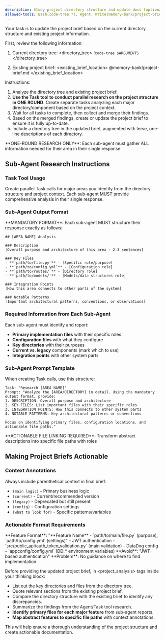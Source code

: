 ```yaml
---
description: Study project directory structure and update docs (optional depth argument)
allowed-tools: Bash(code-tree:*), Agent, Write(memory-bank/project-brief.md), MultiEdit(memory-bank/project-brief.md), Edit(memory-bank/project-brief.md)
---
```


Your task is to update the project brief based on the current directory structure and existing project information.

First, review the following information:

1. Current directory tree:
   <directory_tree>
   !`code-tree $ARGUMENTS`
   </directory_tree>

2. Existing project brief:
   <existing_brief_location>
   @memory-bank/project-brief.md
   </existing_brief_location>

Instructions:

1. Analyze the directory tree and existing project brief.
2. **Use the Task tool to conduct parallel research on the project structure in ONE ROUND**. Create separate tasks analyzing each major directory/component based on the project context.
3. Wait for all tasks to complete, then collect and merge their findings.
4. Based on the merged findings, create or update the project brief to ensure it is fully up-to-date.
5. Include a directory tree in the updated brief, augmented with terse, one-line descriptions of each directory.

<critical>
  **ONE-ROUND RESEARCH ONLY**: Each sub-agent must gather ALL information needed for their area in their single response
</critical>

## Sub-Agent Research Instructions

### **Task Tool Usage**

Create parallel Task calls for major areas you identify from the directory structure and project context. Each sub-agent MUST provide comprehensive analysis in their single response.

### **Sub-Agent Output Format**

<critical>
  **MANDATORY FORMAT**: Each sub-agent MUST structure their response exactly as follows:
</critical>

```
## [AREA NAME] Analysis

### Description
[Overall purpose and architecture of this area - 2-3 sentences]

### Key Files
- **`path/to/file.py`** - [Specific role/purpose]
- **`path/to/config.yml`** - [Configuration role]
- **`path/to/routes/`** - [Directory role]
- **`path/to/models/`** - [Models/data structures role]

### Integration Points
[How this area connects to other parts of the system]

### Notable Patterns
[Important architectural patterns, conventions, or observations]
```

### **Required Information from Each Sub-Agent**

Each sub-agent must identify and report:

- **Primary implementation files** with their specific roles
- **Configuration files** with what they configure
- **Key directories** with their purposes
- **Current vs. legacy** components (mark which to use)
- **Integration points** with other system parts

### **Sub-Agent Prompt Template**

When creating Task calls, use this structure:

```
Task: "Research [AREA NAME]"
Prompt: "Analyze the [AREA/DIRECTORY] in detail. Using the mandatory output format, provide:
1. DESCRIPTION: Overall purpose and architecture
2. KEY FILES: List important files with their specific roles
3. INTEGRATION POINTS: How this connects to other system parts
4. NOTABLE PATTERNS: Key architectural patterns or conventions

Focus on identifying primary files, configuration locations, and actionable file paths."
```

<critical>
  **ACTIONABLE FILE LINKING REQUIRED**: Transform abstract descriptions into specific file paths with roles
</critical>

## Making Project Briefs Actionable

### **Context Annotations**

Always include parenthetical context in final brief:

- `(main logic)` - Primary business logic
- `(current)` - Current/recommended version
- `(legacy)` - Deprecated but still present
- `(config)` - Configuration settings
- `(what to look for)` - Specific patterns/variables

### **Actionable Format Requirements**

<example type="valid">
**Feature Format**: "**Feature Name** - `path/to/main/file.py` (purpose), `path/to/config.yml` (settings)"
- JWT authentication - `src/public_api/auth_token_validation.py` (main validation)
- DataDog config - `appconfig/config.yml` (DD_* environment variables)
</example>

<example type="invalid">
**Avoid**: "JWT-based authentication" 
**Problem**: No guidance on where to find implementation
</example>

Before providing the updated project brief, in <project_analysis> tags inside your thinking block:

- List out the key directories and files from the directory tree.
- Quote relevant sections from the existing project brief.
- Compare the directory structure with the existing brief to identify any discrepancies.
- Summarize the findings from the Agent/Task tool research.
- **Identify primary files for each major feature** from sub-agent reports.
- **Map abstract features to specific file paths** with context annotations.

This will help ensure a thorough understanding of the project structure and create actionable documentation.
